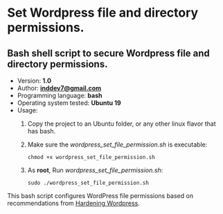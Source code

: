 # Set Wordpress file and directory permissions.

## Bash shell script to secure Wordpress file and directory permissions.

- Version: **1.0**
- Author: **inddev7@gmail.com**
- Programming language: **bash**
- Operating system tested: **Ubuntu 19**
- Usage:
   1. Copy the project to an Ubuntu folder, or any other linux flavor that has bash. 
   1. Make sure the *wordpress_set_file_permission.sh* is executable:
   
       `chmod +x wordpress_set_file_permission.sh`
       
   1. As **root**, Run *wordpress_set_file_permission.sh*:
   
       `sudo ./wordpress_set_file_permission.sh`

This bash script configures WordPress file permissions based on recommendations from [Hardening Wordpress](https://wordpress.org/support/article/hardening-wordpress/).

